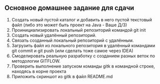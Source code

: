 ## Основное домашнее задание для сдачи
1. Создать новый пустой каталог и добавить в него пустой текстовый файл (либо это может быть проект
   на Java - Ваше Д/З)
2. Проинициализировать локальный репозиторий командой git init
3. Создать новый удалённый репозиторий.
4. Связать созданный локальный репозиторий с удалённым.
5. Загрузить файл из локального репозитория в удалённый командами git commit и git push (или сделать
   тоже самое через IDEA)
6. Смоделировать реальную разработку с созданием разных веток по методологии GITFLOW.
7. Проверить выполнение запуском команды gitk в командной строке, находясь в корне проекта
8. Приложить скриншот из gitk в файл README.md
